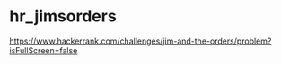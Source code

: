 # hr_jimsorders
https://www.hackerrank.com/challenges/jim-and-the-orders/problem?isFullScreen=false
